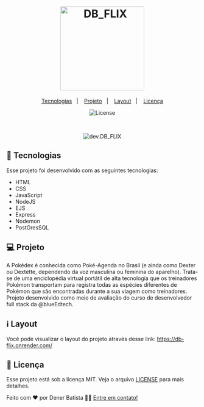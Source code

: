 <h1 align="center">
  <img alt="DB_FLIX" title="DB_FLIX" src="https://fontmeme.com/permalink/220507/016ec16440bedf8baf1fd00fbbcc77d4.png" width="220px" />
</h1>

<p align="center">
  <a href="#-tecnologias">Tecnologias</a>&nbsp;&nbsp;&nbsp;|&nbsp;&nbsp;&nbsp;
  <a href="#-projeto">Projeto</a>&nbsp;&nbsp;&nbsp;|&nbsp;&nbsp;&nbsp;
  <a href="#information_source-como-utilizar">Layout</a>&nbsp;&nbsp;&nbsp;|&nbsp;&nbsp;&nbsp;  
  <a href="#memo-licença">Licença</a>
</p>

<p align="center">
 <img alt="License" src="https://img.shields.io/static/v1?label=license&message=MIT&color=49AA26&labelColor=000000">
</p>

<br>

<p align="center">
  <img alt="dev.DB_FLIX" src="https://cdn.discordapp.com/attachments/947324026236330018/973356738524905492/zyro-image.png" wimage.pngidth="100%">
</p>

## 🚀 Tecnologias

Esse projeto foi desenvolvido com as seguintes tecnologias:

- HTML
- CSS
- JavaScript
- NodeJS
- EJS
- Express
- Nodemon
- PostGresSQL

## 💻 Projeto

A Pokédex é conhecida como Poké-Agenda no Brasil (e ainda como Dexter ou Dextette, dependendo da voz masculina ou feminina do aparelho).
Trata-se de uma enciclopédia virtual portátil de alta tecnologia que os treinadores Pokémon transportam para registra todas as espécies diferentes de Pokémon que são encontradas durante a sua viagem como treinadores.
Projeto desenvolvido como meio de avaliação do curso de desenvolvedor full stack da @blueEdtech.  

## :information_source: Layout
 
Você pode visualizar o layout do projeto através desse link: https://db-flix.onrender.com/

## :memo: Licença

Esse projeto está sob a licença MIT. Veja o arquivo [LICENSE](https://github.com/denerbatista/Pokedex/blob/main/LICENSE) para mais detalhes.

Feito com ❤️ por Dener Batista 👋🏽 [Entre em contato!](https://www.linkedin.com/in/dener-gomes-batista-83894168/)